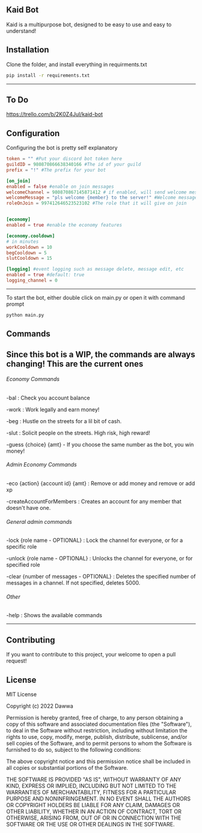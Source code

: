 ## Kaid Bot

Kaid is a multipurpose bot, designed to be easy to use and easy to understand!

## Installation

Clone the folder, and install everything in requirments.txt

```bash
pip install -r requirements.txt
```

---
## To Do
https://trello.com/b/2K0Z4Jul/kaid-bot

## Configuration

Configuring the bot is pretty self explanatory

```toml
token = "" #Put your discord bot token here
guildID = 980870866638340166 #The id of your guild
prefix = "!" #The prefix for your bot

[on_join]
enabled = false #enable on join messages
welcomeChannel = 980870867145871412 # if enabled, will send welcome messages to this channel
welcomeMessage = "pls welcome {member} to the server!" #Welcome message. Placeholders are {member} and {guild}
roleOnJoin = 997412646523523102 #The role that it will give on join


[economy]
enabled = true #enable the economy features

[economy.cooldown]
# in minutes
workCooldown = 10 
begCooldown = 5
slutCooldown = 15

[logging] #event logging such as message delete, message edit, etc
enabled = true #default: true
logging_channel = 0
```
---

To start the bot, either double click on main.py or open it with command prompt

```bash
python main.py
```
## Commands
Since this bot is a WIP, the commands are always changing! This are the current ones
---

###### Economy Commands
-bal : Check you account balance

-work : Work legally and earn money!

-beg : Hustle on the streets for a lil bit of cash.

-slut : Solicit people on the streets. High risk, high reward!

-guess {choice} {amt} - If you choose the same number as the bot, you win money!

###### Admin Economy Commands
-eco {action} {account id} {amt} : Remove or add money and remove or add xp

-createAccountForMembers : Creates an account for any member that doesn't have one.

###### General admin commands
-lock {role name - OPTIONAL} : Lock the channel for everyone, or for a specific role

-unlock {role name - OPTIONAL} : Unlocks the channel for everyone, or for specified role

-clear {number of messages - OPTIONAL} : Deletes the specified number of messages in a channel. If not specified, deletes 5000.

###### Other
-help : Shows the available commands

---

## Contributing
If you want to contribute to this project, your welcome to open a pull request!

## License
MIT License

Copyright (c) 2022 Dawwa

Permission is hereby granted, free of charge, to any person obtaining a copy
of this software and associated documentation files (the "Software"), to deal
in the Software without restriction, including without limitation the rights
to use, copy, modify, merge, publish, distribute, sublicense, and/or sell
copies of the Software, and to permit persons to whom the Software is
furnished to do so, subject to the following conditions:

The above copyright notice and this permission notice shall be included in all
copies or substantial portions of the Software.

THE SOFTWARE IS PROVIDED "AS IS", WITHOUT WARRANTY OF ANY KIND, EXPRESS OR
IMPLIED, INCLUDING BUT NOT LIMITED TO THE WARRANTIES OF MERCHANTABILITY,
FITNESS FOR A PARTICULAR PURPOSE AND NONINFRINGEMENT. IN NO EVENT SHALL THE
AUTHORS OR COPYRIGHT HOLDERS BE LIABLE FOR ANY CLAIM, DAMAGES OR OTHER
LIABILITY, WHETHER IN AN ACTION OF CONTRACT, TORT OR OTHERWISE, ARISING FROM,
OUT OF OR IN CONNECTION WITH THE SOFTWARE OR THE USE OR OTHER DEALINGS IN THE
SOFTWARE.
